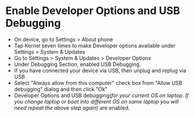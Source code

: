 # Enable Developer Options and USB Debugging

- On device, go to Settings > About phone
- Tap Kernel seven times to make Developer options available under Settings > System & Updates
- Go to Settings > System & Updates > Developer Options
- Under Debugging Section, enabled USB Debugging.
- If you have connected your device via USB, then unplug and replug via USB
- Select "Always allow from this computer" check box from "Allow USB debugging" dialog and then click "Ok"
- Developer Options and USB debugging(*for your current OS on laptop. If you change laptop or boot into different OS on same laptop you will need repeat the above step again*) are enabled.
